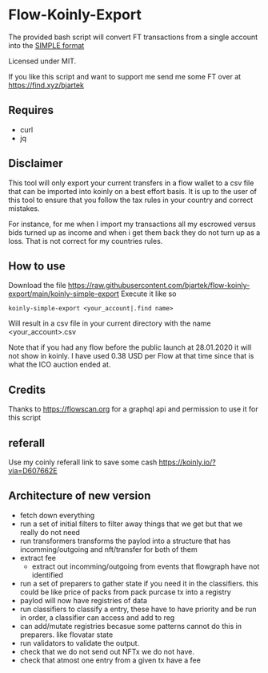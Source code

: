 # Flow-Koinly-Export

The provided bash script will convert FT transactions from a single account into the [SIMPLE format](https://help.koinly.io/en/articles/3662999-how-to-create-a-custom-csv-file-with-your-data)

Licensed under MIT.

If you like this script and want to support me send me some FT over at https://find.xyz/bjartek

## Requires
 - curl
 - jq


## Disclaimer
This tool will only export your current transfers in a flow wallet to a csv file that can be imported into koinly on a best effort basis. It is up to the user of this tool to ensure that you follow the tax rules in your country and correct mistakes. 

For instance, for me when I import my transactions all my escrowed versus bids turned up as income and when i get them back they do not turn up as a loss. That is not correct for my countries rules.


## How to use
Download the file https://raw.githubusercontent.com/bjartek/flow-koinly-export/main/koinly-simple-export
Execute it like so
```
koinly-simple-export <your_account|.find name>
```

Will result in a csv file in your current directory with the name <your_account>.csv


Note that if you had any flow before the public launch at 28.01.2020 it will not show in koinly. I have used 0.38 USD per Flow at that time since that is what the ICO auction ended at. 


## Credits
Thanks to https://flowscan.org for a graphql api and permission to use it for this script

## referall

Use my coinly referall link to save some cash https://koinly.io/?via=D607662E


## Architecture of new version

 - fetch down everything
 - run a set of initial filters to filter away things that we get but that we really do not need
 - run transformers transforms the paylod into a structure that has incomming/outgoing and nft/transfer for both of them
  - extract fee 
	- extract out incomming/outgoing from events that flowgraph have not identified
 - run a set of preparers to gather state if you need it in the classifiers. this could be like price of packs from pack purcase tx into a registry
  - paylod will now have registries of data 
 - run classifiers to classify a entry, these have to have priority and be run in order, a classifier can access and add to reg
  - can add/mutate registries  becasue some patterns cannot do this in preparers. like flovatar state
- run validators to validate the output.  
 - check that we do not send out NFTx we do not have.  
 - check that atmost one entry from a given tx have a fee 
